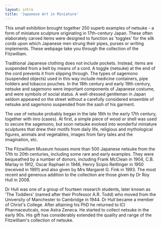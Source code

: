 ```yaml
---
layout: intro
title: 'Japanese Art in Miniature'
---
```


This small exhibition brought together 250 superb examples of netsuke - a form of miniature sculpture originating in 17th-century Japan. These often elaborately carved items were designed to function as 'toggles' for the silk cords upon which Japanese men strung their pipes, purses or writing implements. These webpage take you through the collection of the Fitzwilliam.

Traditional Japanese clothing does not include pockets. Instead, items are suspended from a belt by means of a cord. A toggle (netsuke) at the end of the cord prevents it from slipping through. The types of sagemono (suspended objects) used in this way include medicine containers, pipe holders and tobacco pouches. In the 18th century and early 19th century, netsuke and sagemono were important components of Japanese costume, and were symbols of social status. A well-dressed gentleman in Japan seldom appeared on the street without a carefully considered ensemble of netsuke and sagemono suspended from the sash of his garment.

The use of netsuke probably began in the late 16th to the early 17th century, together with inro (cases). At first, a simple piece of wood or shell was used to secure the sagemono, but soon netsuke evolved into wonderful miniature sculptures that drew their motifs from daily life, religious and mythological figures, animals and vegetables, images from fairy tales and the imagination, etc.

The Fitzwilliam Museum houses more than 500 Japanese netsuke from the 17th to 20th centuries, including some rare and early examples. They were bequeathed by a number of donors, including Frank McClean in 1904, C.B. Marlay in 1912, Oscar Raphael in 1946, Henry Scipio Reitlinger in 1950 (received in 1991) and also given by Mrs Margaret G. Fink in 1993. The most recent and generous addition to the collection are those given by Dr Roy Hull in 2008.

Dr Hull was one of a group of fourteen research students, later known as 'The Toddlers' (named after their Professor A.R. Todd) who moved from the University of Manchester to Cambridge in 1944. Dr Hull became a member of Christ's College. After attaining his PhD he returned to ICI Pharmaceuticals, now Astra Zeneca. He started to collect netsuke in the early 90s. His gift has considerably extended the quality and range of the Fitzwilliam's collection of netsuke.

